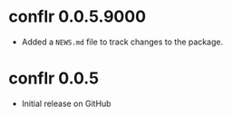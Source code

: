 # conflr 0.0.5.9000

* Added a `NEWS.md` file to track changes to the package.

# conflr 0.0.5

* Initial release on GitHub
